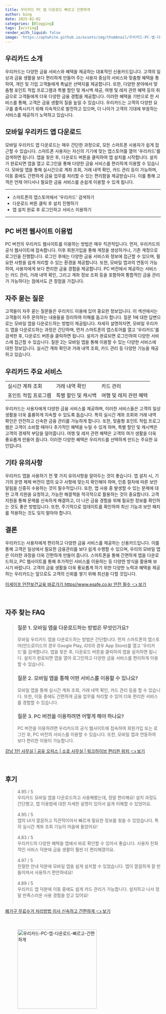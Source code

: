 ```yaml
---
title: 우리카드 PC 앱 다운로드 빠르고 간편하게
author: bing
date: 2025-02-02
categories: [Blogging]
tags: [writing]
render_with_liquid: false
image: 'https://aptwhite.github.io/assets/img/thumbnail/우리카드-PC-앱-다운로드-빠르고-간편하게.webp'
---
```



<h2 id='우리카드 소개'>우리카드 소개</h2>

<p>우리카드는 다양한 금융 서비스와 혜택을 제공하는 대표적인 신용카드입니다. 고객의 일상과 금융 생활을 보다 편리하게 만들어 주는 사용자 중심의 서비스와 맞춤형 혜택을 통하여, 개인 및 기업 고객들에게 폭넓은 선택지를 제공합니다. 또한, 다양한 분야에서 맞춤형 포인트 적립 프로그램과 특별 할인 및 캐시백 제공, 여행 및 레저 관련 혜택 등의 취급으로 고객들에게 더욱 다양한 금융 경험을 제공합니다. 이러한 혜택을 기반으로 한 서비스를 통해, 고객은 금융 생활의 질을 높일 수 있습니다. 우리카드는 고객의 다양한 요구를 충족시키기 위해 지속적으로 발전하고 있으며, 더 나아가 고객의 기대에 부응하는 서비스를 제공하기 노력하고 있습니다.</p>

<h2 id='모바일 우리카드 앱 다운로드'>모바일 우리카드 앱 다운로드</h2>

<p>모바일 우리카드 앱 다운로드는 매우 간단한 과정으로, 모든 스마트폰 사용자가 쉽게 접근할 수 있습니다. 스마트폰 사용자는 자신의 기기에 맞는 앱스토어를 열어 '우리카드'를 검색하면 됩니다. 앱을 찾은 후, 다운로드 버튼을 클릭하여 앱 설치를 시작합니다. 설치가 완료되면 앱을 열고 로그인을 통해 다양한 금융 서비스를 편리하게 이용할 수 있습니다. 모바일 앱을 통해 실시간으로 계좌 조회, 거래 내역 확인, 카드 관리 등이 가능하며, 이동 중에도 간편하게 금융 업무를 처리할 수 있는 편리함을 제공받습니다. 이를 통해 고객은 언제 어디서나 필요한 금융 서비스를 손쉽게 이용할 수 있게 됩니다.</p>

<hr />

<ul>
    <li>스마트폰의 앱스토어에서 '우리카드' 검색하기</li>
    <li>다운로드 버튼 클릭 후 설치 진행하기</li>
    <li>앱 설치 완료 후 로그인하고 서비스 이용하기</li>
</ul>

<hr />

<h2 id='PC 버전 웹사이트 이용법'>PC 버전 웹사이트 이용법</h2>

<p>PC 버전의 우리카드 웹사이트를 이용하는 방법은 매우 직관적입니다. 먼저, 우리카드의 공식 웹사이트에 접속합니다. 이후 회원가입을 통해 계정을 생성하거나, 기존 계정으로 로그인을 진행합니다. 로그인 후에는 다양한 금융 서비스와 정보에 접근할 수 있으며, 필요한 사항을 쉽게 처리할 수 있는 환경을 제공합니다. 또한, 모바일 앱과의 연동이 가능하여, 사용자에게 보다 편리한 금융 경험을 제공합니다. PC 버전에서 제공하는 서비스는 카드 관리, 거래 내역 확인, 그리고 계좌 정보 조회 등을 포함하여 통합적인 금융 관리가 가능하다는 점에서도 큰 장점을 가집니다.</p>

<h2 id='자주 묻는 질문'>자주 묻는 질문</h2>

<p>고객들이 자주 묻는 질문들은 우리카드 이용에 있어 중요한 정보입니다. 이 섹션에서는 고객들이 자주 문의하는 내용들을 정리하여 이해를 돕고자 합니다. 질문 1에 대한 답변으로는 모바일 앱을 다운로드하는 방법이 제공됩니다. 자세히 설명하자면, 모바일 우리카드 앱을 다운로드하는 과정은 간단하며, 먼저 스마트폰의 앱스토어를 열고 '우리카드'를 검색한 후, 다운로드 버튼을 클릭하면 됩니다. 설치가 완료되면 로그인하여 다양한 서비스에 접근할 수 있습니다. 질문 2는 모바일 앱을 통해 이용할 수 있는 다양한 서비스에 대한 정보입니다. 실시간 계좌 확인과 거래 내역 조회, 카드 관리 등 다양한 기능을 제공하고 있습니다.</p>

<h2 id='우리카드 주요 서비스'>우리카드 주요 서비스</h2>

<table>
    <tr>
        <td>실시간 계좌 조회</td>
        <td>거래 내역 확인</td>
        <td>카드 관리</td>
    </tr>
    <tr>
        <td>포인트 적립 프로그램</td>
        <td>특별 할인 및 캐시백</td>
        <td>여행 및 레저 관련 혜택</td>
    </tr>
</table>

<p>우리카드는 사용자에게 다양한 금융 서비스를 제공하며, 이러한 서비스들은 고객의 일상 생활을 더욱 훌륭하게 지속할 수 있도록 돕습니다. 특히 실시간 계좌 조회와 거래 내역 확인은 안전하고 신속한 금융 관리를 가능하게 합니다. 또한, 맞춤형 포인트 적립 프로그램은 고객이 소비할 때마다 추가적인 혜택을 누릴 수 있게 하며, 특별 할인 및 캐시백은 고객의 경제적 부담을 덜어줍니다. 여행 및 레저 관련 혜택은 고객의 여가 생활을 더욱 풍요롭게 만들어 줍니다. 이러한 다양한 혜택은 우리카드를 선택하게 만드는 주요한 요인입니다.</p>

<h2 id='기타 유의사항'>기타 유의사항</h2>

<p>우리카드 앱을 사용하기 전 몇 가지 유의사항을 알아두는 것이 좋습니다. 앱 설치 시, 기기의 운영 체제 버전이 앱의 요구 사항에 맞는지 확인해야 하며, 인증 절차에 따른 보안 알림을 신중히 수용하는 것이 필수적입니다. 또한, 앱 사용 중 발생할 수 있는 문제에 대한 고객 지원을 요청하고, 가능한 해결책을 적극적으로 활용하는 것이 중요합니다. 고객 지원을 통해 문제를 신속하게 해결하고, 더 나은 금융 경험을 위해 필요한 정보를 확인하는 것도 좋은 방법입니다. 또한, 주기적으로 업데이트를 확인하여 최신 기능과 보안 패치를 적용하는 것도 잊지 말아야 합니다.</p>

<h2 id='결론'>결론</h2>

<p>우리카드는 사용자에게 편리하고 다양한 금융 서비스를 제공하는 신용카드입니다. 이를 통해 고객은 일상에서 필요한 금융관리를 보다 쉽게 수행할 수 있으며, 우리의 모바일 앱은 이러한 과정을 더욱 간편하게 만들어 줍니다. 스마트폰을 통해 간편하게 앱을 다운로드하고, PC 웹사이트를 통해 추가적인 서비스를 이용하는 등 다양한 방식을 활용해 보시기 바랍니다. 고객의 금융 생활을 더욱 풍요롭게 하기 위한 다양한 노력과 혜택을 제공하는 우리카드는 앞으로도 고객의 신뢰를 쌓기 위해 최선을 다할 것입니다.</p>


<p><a class="click-button" title="이세이프 안전보건교육 바로가기 https//www.esafe.co.kr 안전 필수" href="https://aptwhite.github.io/posts/%EC%9D%B4%EC%84%B8%EC%9D%B4%ED%94%84-%EC%95%88%EC%A0%84%EB%B3%B4%EA%B1%B4%EA%B5%90%EC%9C%A1-%EB%B0%94%EB%A1%9C%EA%B0%80%EA%B8%B0-httpswww.esafe.co.kr-%EC%95%88%EC%A0%84-%ED%95%84%EC%88%98/" rel="dofollow">이세이프 안전보건교육 바로가기 https//www.esafe.co.kr 안전 필수 👈 보기</a></p><br>
<h2 id='자주_찾는_FAQ'>자주 찾는 FAQ</h2>
<div itemscope="" itemtype="https://schema.org/FAQPage"> 
<blockquote> 
<div itemscope="" itemprop="mainEntity" itemtype="https://schema.org/Question"> 
<h3 itemprop="name">질문 1. 모바일 앱을 다운로드하는 방법은 무엇인가요?</h3> 
<div itemscope="" itemprop="acceptedAnswer" itemtype="https://schema.org/Answer"> 
<span itemprop="text"> 
<p>모바일 우리카드 앱을 다운로드하는 방법은 간단합니다. 먼저 스마트폰의 앱스토어(안드로이드의 경우 Google Play, iOS의 경우 App Store)를 열고 '우리카드'를 검색합니다. 앱을 찾은 후, 다운로드 버튼을 클릭하여 앱을 설치하면 됩니다. 설치가 완료되면 앱을 열어 로그인하고 다양한 금융 서비스를 편리하게 이용할 수 있습니다.</p> 
</span> 
</div> 
</div> 
<div itemscope="" itemprop="mainEntity" itemtype="https://schema.org/Question"> 
<h3 itemprop="name">질문 2. 모바일 앱을 통해 어떤 서비스를 이용할 수 있나요?</h3> 
<div itemscope="" itemprop="acceptedAnswer" itemtype="https://schema.org/Answer"> 
<span itemprop="text"> 
<p>모바일 앱을 통해 실시간 계좌 조회, 거래 내역 확인, 카드 관리 등을 할 수 있습니다. 또한, 이동 중에도 간편하게 금융 업무를 처리할 수 있어 더욱 편리한 서비스를 경험할 수 있습니다.</p> 
</span> 
</div> 
</div> 
<div itemscope="" itemprop="mainEntity" itemtype="https://schema.org/Question"> 
<h3 itemprop="name">질문 3. PC 버전을 이용하려면 어떻게 해야 하나요?</h3> 
<div itemscope="" itemprop="acceptedAnswer" itemtype="https://schema.org/Answer"> 
<span itemprop="text"> 
<p>PC 버전을 이용하려면 우리카드의 공식 웹사이트에 접속하여 회원가입 또는 로그인 후, PC 버전의 서비스를 이용할 수 있습니다. 또한, 모바일 앱과 연동하여 보다 편리한 이용이 가능합니다.</p> 
</span> 
</div> 
</div> 
</blockquote> 
</div>
<p><a class="click-button" title="강남 1인 사무실 | 공유 오피스 | 소호 사무실 | 워크하이브 편리한 위치" href="https://aptwhite.github.io/posts/%EA%B0%95%EB%82%A8-1%EC%9D%B8-%EC%82%AC%EB%AC%B4%EC%8B%A4-%EA%B3%B5%EC%9C%A0-%EC%98%A4%ED%94%BC%EC%8A%A4-%EC%86%8C%ED%98%B8-%EC%82%AC%EB%AC%B4%EC%8B%A4-%EC%9B%8C%ED%81%AC%ED%95%98%EC%9D%B4%EB%B8%8C-%ED%8E%B8%EB%A6%AC%ED%95%9C-%EC%9C%84%EC%B9%98/" rel="dofollow">강남 1인 사무실 | 공유 오피스 | 소호 사무실 | 워크하이브 편리한 위치 👈 보기</a></p><br>
<h2 id='후기'>후기</h2>
<div itemscope itemtype="https://schema.org/Product">
  <blockquote>
  <div itemprop="review" itemscope itemtype="https://schema.org/Review">
      <div itemprop="reviewRating" itemscope itemtype="https://schema.org/Rating"> <span itemprop="ratingValue">4.95</span> / <span itemprop="bestRating">5</span> </div>
      <span itemprop="reviewBody">우리카드 모바일 앱을 다운로드하고 사용해봤는데, 정말 편리해요! 설치 과정도 간단했고, 앱 이용법에 대한 자세한 설명이 있어서 쉽게 이해할 수 있었어요.</span>
  </div>
  <br>
  <div itemprop="review" itemscope itemtype="https://schema.org/Review">
      <div itemprop="reviewRating" itemscope itemtype="https://schema.org/Rating"> <span itemprop="ratingValue">4.95</span> / <span itemprop="bestRating">5</span> </div>
      <span itemprop="reviewBody">앱의 UI가 깔끔하고 직관적이어서 빠르게 필요한 정보를 찾을 수 있었습니다. 특히 실시간 계좌 조회 기능이 마음에 들었어요!</span>
  </div>
  <br>
  <div itemprop="review" itemscope itemtype="https://schema.org/Review">
      <div itemprop="reviewRating" itemscope itemtype="https://schema.org/Rating"> <span itemprop="ratingValue">4.83</span> / <span itemprop="bestRating">5</span> </div>
      <span itemprop="reviewBody">우리카드의 다양한 혜택을 앱에서 바로 확인할 수 있어서 좋습니다. 사용자 친화적인 서비스 덕분에 금융 생활이 훨씬 더 편리해졌어요.</span>
  </div>
  <br>
  <div itemprop="review" itemscope itemtype="https://schema.org/Review">
      <div itemprop="reviewRating" itemscope itemtype="https://schema.org/Rating"> <span itemprop="ratingValue">4.97</span> / <span itemprop="bestRating">5</span> </div>
      <span itemprop="reviewBody">친절한 안내 덕분에 모바일 앱을 쉽게 설치할 수 있었습니다. 앱이 깔끔하게 잘 만들어져서 사용하기 편안하네요!</span>
  </div>
  <br>
  <div itemprop="review" itemscope itemtype="https://schema.org/Review">
      <div itemprop="reviewRating" itemscope itemtype="https://schema.org/Rating"> <span itemprop="ratingValue">4.89</span> / <span itemprop="bestRating">5</span> </div>
      <span itemprop="reviewBody">우리카드 앱 덕분에 이동 중에도 쉽게 카드 관리가 가능합니다. 설치하고 나서 정말 만족스러운 사용 경험을 얻고 있어요!</span>
  </div>
  <br>
  </blockquote>
</div>
<p><a class="click-button" title="폐가구 무료수거 처리방법 이사 신속하고 간편하게" href="https://aptwhite.github.io/posts/%ED%8F%90%EA%B0%80%EA%B5%AC-%EB%AC%B4%EB%A3%8C%EC%88%98%EA%B1%B0-%EC%B2%98%EB%A6%AC%EB%B0%A9%EB%B2%95-%EC%9D%B4%EC%82%AC-%EC%8B%A0%EC%86%8D%ED%95%98%EA%B3%A0-%EA%B0%84%ED%8E%B8%ED%95%98%EA%B2%8C/" rel="dofollow">폐가구 무료수거 처리방법 이사 신속하고 간편하게 👈 보기</a></p><br>
<figure class="image"><img src="https://aptwhite.github.io/assets/img/thumbnail/우리카드-PC-앱-다운로드-빠르고-간편하게.webp" alt="우리카드-PC-앱-다운로드-빠르고-간편하게" width="256" height="256"></figure>